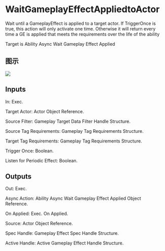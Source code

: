 # WaitGameplayEffectAppliedtoActor

Wait until a GameplayEffect is applied to a target actor. If TriggerOnce is true, this action will only activate one time. Otherwise it will return every time a GE is applied that meets the requirements over the life of the ability

Target is Ability Async Wait Gameplay Effect Applied

## 图示

![]($-20221218-17300744.png)

## Inputs

In: Exec.

Target Actor: Actor Object Reference.

Source Filter: Gameplay Target Data Filter Handle Structure.

Source Tag Requirements: Gameplay Tag Requirements Structure.

Target Tag Requirements: Gameplay Tag Requirements Structure.

Trigger Once: Boolean.

Listen for Periodic Effect: Boolean.  

## Outputs

Out: Exec.

Async Action: Ability Async Wait Gameplay Effect Applied Object Reference.

On Applied: Exec. On Applied.

Source: Actor Object Reference.

Spec Handle: Gameplay Effect Spec Handle Structure.

Active Handle: Active Gameplay Effect Handle Structure.

